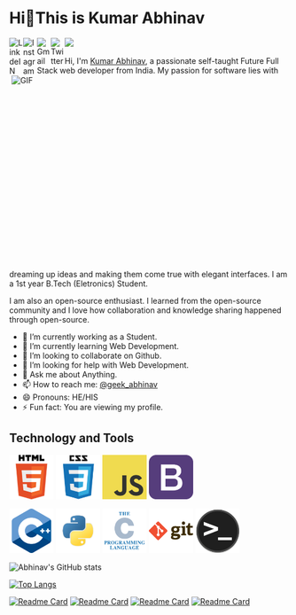# Hi👋This is Kumar Abhinav 

<a target="_blank" href="https://www.linkedin.com/in/kumar-abhinav-596b27188/">
  <img align="left" alt="LinkdeIN" width="25px" src="https://cdn.jsdelivr.net/npm/simple-icons@v3/icons/linkedin.svg" />
</a>
<!--
<a target="_blank" href="">
  <img align="left" alt="Whatsapp" width="25px" src="https://cdn.jsdelivr.net/npm/simple-icons@v3/icons/whatsapp.svg" />
  -->
</a>
<a target="_blank" href="https://www.instagram.com/_i_abhi.nav/">
  <img align="left" alt="Instagram" width="25px" src="https://cdn.jsdelivr.net/npm/simple-icons@v3/icons/instagram.svg" />
</a>
<!--
<a target="_blank" href="">
  <img align="left" alt="Devto" width="25px" src="https://cdn.jsdelivr.net/npm/simple-icons@v3/icons/dev-dot-to.svg" />
    -->
</a>
<a target="_blank" href="mailto:abhinavabhinav26012002@gmail.com">
  <img align="left" alt="Gmail" width="25px" src="https://cdn.jsdelivr.net/npm/simple-icons@v3/icons/gmail.svg" />
</a>
<a target="_blank" href="https://twitter.com/geek_abhinav">
  <img align="left" alt="Twitter" width="25px" src="https://cdn.jsdelivr.net/npm/simple-icons@v3/icons/twitter.svg" />
</a>

![](https://visitor-badge.glitch.me/badge?page_id=gekabhinav007.geekabhinav007)


<img align="right" alt="GIF" src="https://github.com/abhisheknaiidu/abhisheknaiidu/blob/master/code.gif?raw=true" width="500" height="350" /> 


Hi, I'm [Kumar Abhinav](https://geekabhinav007.github.io/www/), a passionate self-taught Future Full Stack web developer from India. My passion for software lies with dreaming up ideas and making them come true with elegant interfaces. I am a 1st year B.Tech (Eletronics) Student.

I am also an open-source enthusiast. I learned from the open-source community and I love how collaboration and knowledge sharing happened through open-source.

- 🔭 I’m currently working as a Student.
- 🌱 I’m currently learning Web Development.
- 👯 I’m looking to collaborate on Github. 
- 🤔 I’m looking for help with Web Development.
- 💬 Ask me about Anything.
- 📫 How to reach me: [@geek_abhinav](https://twitter.com/geek_abhinav)
- 😄 Pronouns: HE/HIS
- ⚡ Fun fact: You are viewing my profile.

## Technology and Tools 

<code><img height="80" src="https://raw.githubusercontent.com/github/explore/80688e429a7d4ef2fca1e82350fe8e3517d3494d/topics/html/html.png"></code>
<code><img height="80" src="https://raw.githubusercontent.com/github/explore/80688e429a7d4ef2fca1e82350fe8e3517d3494d/topics/css/css.png"></code>
<code><img height="80" src="https://raw.githubusercontent.com/github/explore/80688e429a7d4ef2fca1e82350fe8e3517d3494d/topics/javascript/javascript.png"></code>
<code><img height="80" src="https://raw.githubusercontent.com/github/explore/80688e429a7d4ef2fca1e82350fe8e3517d3494d/topics/bootstrap/bootstrap.png"></code>

<code><img height="80" src="https://raw.githubusercontent.com/github/explore/80688e429a7d4ef2fca1e82350fe8e3517d3494d/topics/cpp/cpp.png"></code>
<code><img height="80" src="https://raw.githubusercontent.com/github/explore/80688e429a7d4ef2fca1e82350fe8e3517d3494d/topics/python/python.png"></code>
<code><img height="80" src="https://raw.githubusercontent.com/github/explore/80688e429a7d4ef2fca1e82350fe8e3517d3494d/topics/c/c.png"></code>
<code><img height="80" src="https://raw.githubusercontent.com/github/explore/80688e429a7d4ef2fca1e82350fe8e3517d3494d/topics/git/git.png"></code>
<code><img height="80" src="https://raw.githubusercontent.com/github/explore/80688e429a7d4ef2fca1e82350fe8e3517d3494d/topics/terminal/terminal.png"></code>


![Abhinav's GitHub stats](https://github-readme-stats.vercel.app/api?username=geekabhinav007&show_icons=true&theme=radical)

[![Top Langs](https://github-readme-stats.vercel.app/api/top-langs/?username=geekabhinav007&layout=compact&theme=tokyonight)](https://github.com/gekabhinav007/github-readme-stats)


[![Readme Card](https://github-readme-stats.vercel.app/api/pin/?username=geekabhinav007&repo=web-noobdevelopers&theme=synthwave)](https://github.com/geekabhinav007/github-readme-stats)
[![Readme Card](https://github-readme-stats.vercel.app/api/pin/?username=geekabhinav007&repo=code_C_programming&theme=synthwave)](https://github.com/geekabhinav007/github-readme-stats)
[![Readme Card](https://github-readme-stats.vercel.app/api/pin/?username=geekabhinav007&repo=www&theme=synthwave)](https://github.com/geekabhinav007/github-readme-stats)
[![Readme Card](https://github-readme-stats.vercel.app/api/pin/?username=geekabhinav007&repo=noobdeveloper&theme=synthwave)](https://github.com/geekabhinav007/github-readme-stats)


<!--
[![Geekabhinav's wakatime stats](https://github-readme-stats.vercel.app/api/wakatime?username=geekabhinav007)](https://github.com/geekabhinav007/github-readme-stats)

![Anurag's GitHub stats](https://github-readme-stats.vercel.app/api?username=geekabhinav007&show_icons=true)

[![willianrod's wakatime stats](https://github-readme-stats.vercel.app/api/wakatime?username=geekabhinav007)](https://github.com/anuraghazra/github-readme-stats)
-->

